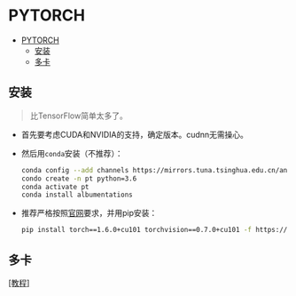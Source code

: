 # PYTORCH

- [PYTORCH](#pytorch)
  - [安装](#安装)
  - [多卡](#多卡)

## 安装

> 比TensorFlow简单太多了。

- 首先要考虑CUDA和NVIDIA的支持，确定版本。cudnn无需操心。
- 然后用`conda`安装（不推荐）：

  ```bash
  conda config --add channels https://mirrors.tuna.tsinghua.edu.cn/anaconda/cloud/pytorch/
  condo create -n pt python=3.6
  conda activate pt
  conda install albumentations
  ```
- 推荐严格按照[官网](https://pytorch.org/get-started/locally/)要求，并用pip安装：
  
  ```bash
  pip install torch==1.6.0+cu101 torchvision==0.7.0+cu101 -f https://download.pytorch.org/whl/torch_stable.html
  ```

## 多卡

[[教程]](https://zhuanlan.zhihu.com/p/76638962)




